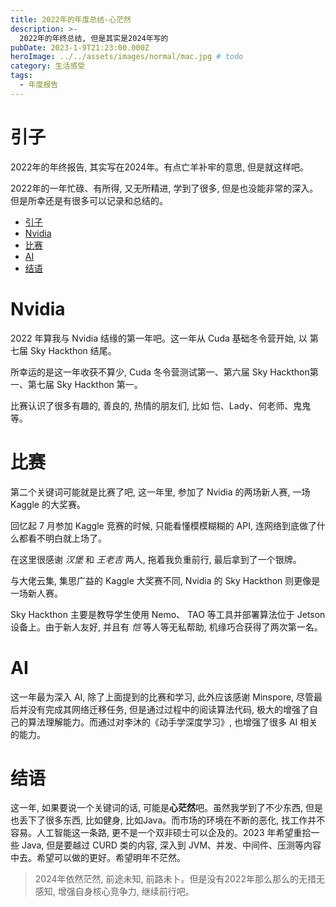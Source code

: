 ```yaml
---
title: 2022年的年度总结-心茫然
description: >-
  2022年的年终总结, 但是其实是2024年写的
pubDate: 2023-1-9T21:23:00.000Z
heroImage: ../../assets/images/normal/mac.jpg # todo
category: 生活感受
tags:
  - 年度报告
---
```


# 引子

2022年的年终报告, 其实写在2024年。有点亡羊补牢的意思, 但是就这样吧。

2022年的一年忙碌、有所得, 又无所精进, 学到了很多, 但是也没能非常的深入。但是所幸还是有很多可以记录和总结的。

- [引子](#引子)
- [Nvidia](#nvidia)
- [比赛](#比赛)
- [AI](#ai)
- [结语](#结语)

# Nvidia

2022 年算我与 Nvidia 结缘的第一年吧。这一年从 Cuda 基础冬令营开始, 以 第七届 Sky Hackthon 结尾。

所幸运的是这一年收获不算少, Cuda 冬令营测试第一、第六届 Sky Hackthon第一、第七届 Sky Hackthon 第一。

比赛认识了很多有趣的, 善良的, 热情的朋友们, 比如 恺、Lady、何老师、鬼鬼等。

# 比赛

第二个关键词可能就是比赛了吧, 这一年里, 参加了 Nvidia 的两场新人赛, 一场 Kaggle 的大奖赛。

回忆起 7 月参加 Kaggle 竞赛的时候, 只能看懂模模糊糊的 API, 连网络到底做了什么都看不明白就上场了。

在这里很感谢 _汉堡_ 和 _王老吉_ 两人, 拖着我负重前行, 最后拿到了一个银牌。

与大佬云集, 集思广益的 Kaggle 大奖赛不同, Nvidia 的 Sky Hackthon 则更像是一场新人赛。

Sky Hackthon 主要是教导学生使用 Nemo、 TAO 等工具并部署算法位于 Jetson 设备上。由于新人友好, 并且有 _恺_ 等人等无私帮助, 机缘巧合获得了两次第一名。

# AI

这一年最为深入 AI, 除了上面提到的比赛和学习, 此外应该感谢 Minspore, 尽管最后并没有完成其网络迁移任务, 但是通过过程中的阅读算法代码, 极大的增强了自己的算法理解能力。而通过对李沐的《动手学深度学习》, 也增强了很多 AI 相关的能力。

# 结语

这一年, 如果要说一个关键词的话, 可能是**心茫然**吧。虽然我学到了不少东西, 但是也丢下了很多东西, 比如健身, 比如Java。而市场的环境在不断的恶化, 找工作并不容易。人工智能这一条路, 更不是一个双非硕士可以企及的。2023 年希望重拾一些 Java, 但是要越过 CURD 类的内容, 深入到 JVM、并发、中间件、压测等内容中去。希望可以做的更好。希望明年不茫然。

> 2024年依然茫然, 前途未知, 前路未卜。但是没有2022年那么那么的无措无感知, 增强自身核心竞争力, 继续前行吧。
